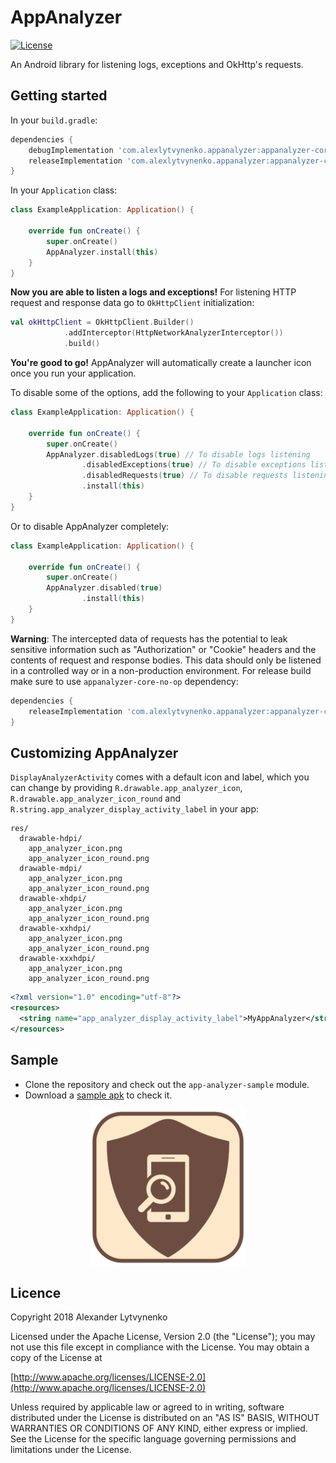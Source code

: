 # AppAnalyzer
[![License](https://img.shields.io/badge/license-Apache%202-green.svg)](https://www.apache.org/licenses/LICENSE-2.0)

An Android library for listening logs, exceptions and OkHttp's requests.

## Getting started

In your `build.gradle`:

```groovy
dependencies {
    debugImplementation 'com.alexlytvynenko.appanalyzer:appanalyzer-core:1.0.1'
    releaseImplementation 'com.alexlytvynenko.appanalyzer:appanalyzer-core-no-op:1.0.1'
}
```

In your `Application` class:

```kotlin
class ExampleApplication: Application() {

    override fun onCreate() {
        super.onCreate()
        AppAnalyzer.install(this)
    }
}
```

**Now you are able to listen a logs and exceptions!** For listening HTTP request and response data go to `OkHttpClient` initialization:

```kotlin
val okHttpClient = OkHttpClient.Builder()
            .addInterceptor(HttpNetworkAnalyzerInterceptor())
            .build()
```

**You're good to go!** AppAnalyzer will automatically create a launcher icon once you run your application.

To disable some of the options, add the following to your `Application` class:

```kotlin
class ExampleApplication: Application() {

    override fun onCreate() {
        super.onCreate()
        AppAnalyzer.disabledLogs(true) // To disable logs listening
                .disabledExceptions(true) // To disable exceptions listening
                .disabledRequests(true) // To disable requests listening
                .install(this)
    }
}
```

Or to disable AppAnalyzer completely: 

```kotlin
class ExampleApplication: Application() {

    override fun onCreate() {
        super.onCreate()
        AppAnalyzer.disabled(true)
                .install(this)
    }
}
```

**Warning**: The intercepted data of requests has the potential to leak sensitive information such as "Authorization" or "Cookie" headers and the contents of request and response bodies. This data should only be listened in a controlled way or in a non-production environment. For release build make sure to use `appanalyzer-core-no-op` dependency:

```groovy
dependencies {
    releaseImplementation 'com.alexlytvynenko.appanalyzer:appanalyzer-core-no-op:1.0.1'
}
```

## Customizing AppAnalyzer

`DisplayAnalyzerActivity` comes with a default icon and label, which you can change by providing `R.drawable.app_analyzer_icon`, `R.drawable.app_analyzer_icon_round` and `R.string.app_analyzer_display_activity_label` in your app:

```
res/
  drawable-hdpi/
    app_analyzer_icon.png
    app_analyzer_icon_round.png
  drawable-mdpi/
    app_analyzer_icon.png
    app_analyzer_icon_round.png
  drawable-xhdpi/
    app_analyzer_icon.png
    app_analyzer_icon_round.png
  drawable-xxhdpi/
    app_analyzer_icon.png
    app_analyzer_icon_round.png
  drawable-xxxhdpi/
    app_analyzer_icon.png
    app_analyzer_icon_round.png
```

```xml
<?xml version="1.0" encoding="utf-8"?>
<resources>
  <string name="app_analyzer_display_activity_label">MyAppAnalyzer</string>
</resources>
```

## Sample
* Clone the repository and check out the `app-analyzer-sample` module.
* Download a [sample apk](https://raw.githubusercontent.com/alexlytvynenko/appAnalyzer/master/app-analyzer-sample.apk) to check it.

<p align="center">
<img src="https://github.com/alexlytvynenko/appAnalyzer/blob/master/assets/app_analyzer_icon.png" width="250"/>
</p>

## Licence
Copyright 2018 Alexander Lytvynenko

Licensed under the Apache License, Version 2.0 (the "License");
you may not use this file except in compliance with the License.
You may obtain a copy of the License at

[http://www.apache.org/licenses/LICENSE-2.0](http://www.apache.org/licenses/LICENSE-2.0)

Unless required by applicable law or agreed to in writing, software
distributed under the License is distributed on an "AS IS" BASIS,
WITHOUT WARRANTIES OR CONDITIONS OF ANY KIND, either express or implied.
See the License for the specific language governing permissions and
limitations under the License.
